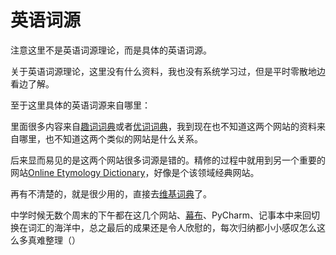 # 英语词源

注意这里不是英语词源理论，而是具体的英语词源。

关于英语词源理论，这里没有什么资料，我也没有系统学习过，但是平时零散地边看边了解。

至于这里具体的英语词源来自哪里：

里面很多内容来自[趣词词典](https://www.quword.com/)或者[优词词典](https://www.dictool.com/)，我到现在也不知道这两个网站的资料来自哪里，也不知道这两个类似的网站是什么关系。

后来显而易见的是这两个网站很多词源是错的。精修的过程中就用到另一个重要的网站[Online Etymology Dictionary](https://www.etymonline.com/)，好像是个该领域经典网站。

再有不清楚的，就是很少用的，直接去[维基词典](https://en.wiktionary.org/wiki/Wiktionary:Main_Page)了。

中学时候无数个周末的下午都在这几个网站、[幕布](https://mubu.com/)、PyCharm、记事本中来回切换在词汇的海洋中，总之最后的成果还是令人欣慰的，每次归纳都小小感叹怎么这么多真难整理（）